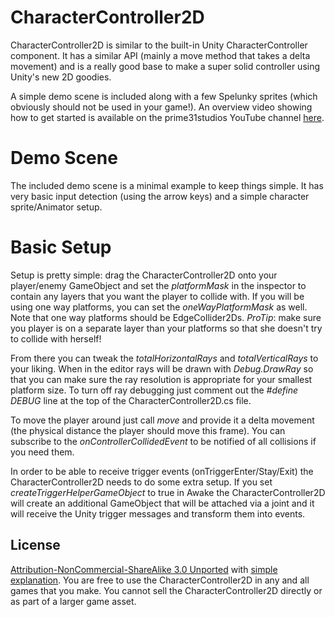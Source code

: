 CharacterController2D
=====================

CharacterController2D is similar to the built-in Unity CharacterController component. It has a similar API (mainly a move method that takes a delta movement) and is a really good base to make a super solid controller using Unity's new 2D goodies.

A simple demo scene is included along with a few Spelunky sprites (which obviously should not be used in your game!). An overview video showing how to get started is available on the prime31studios YouTube channel [here](http://www.youtube.com/watch?v=KpnImAdiiaQ&feature=youtu.be).



Demo Scene
=====================

The included demo scene is a minimal example to keep things simple. It has very basic input detection (using the arrow keys) and a simple character sprite/Animator setup.



Basic Setup
=====================

Setup is pretty simple: drag the CharacterController2D onto your player/enemy GameObject and set the *platformMask* in the inspector to contain any layers that you want the player to collide with. If you will be using one way platforms, you can set the *oneWayPlatformMask* as well. Note that one way platforms should be EdgeCollider2Ds. *ProTip*: make sure you player is on a separate layer than your platforms so that she doesn't try to collide with herself!

From there you can tweak the *totalHorizontalRays* and *totalVerticalRays* to your liking. When in the editor rays will be drawn with *Debug.DrawRay* so that you can make sure the ray resolution is appropriate for your smallest platform size. To turn off ray debugging just comment out the *#define DEBUG* line at the top of the CharacterController2D.cs file.

To move the player around just call *move* and provide it a delta movement (the physical distance the player should move this frame). You can subscribe to the *onControllerCollidedEvent* to be notified of all collisions if you need them.

In order to be able to receive trigger events (onTriggerEnter/Stay/Exit) the CharacterController2D needs to do some extra setup. If you set *createTriggerHelperGameObject* to true in Awake the CharacterController2D will create an additional GameObject that will be attached via a joint and it will receive the Unity trigger messages and transform them into events.



License
-----
[Attribution-NonCommercial-ShareAlike 3.0 Unported](http://creativecommons.org/licenses/by-nc-sa/3.0/legalcode) with [simple explanation](http://creativecommons.org/licenses/by-nc-sa/3.0/deed.en_US). You are free to use the CharacterController2D in any and all games that you make. You cannot sell the CharacterController2D directly or as part of a larger game asset.
